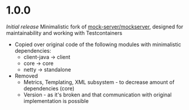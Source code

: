 # 1.0.0
_Initial release_
Minimalistic fork of [mock-server/mockserver](https://github.com/mock-server/mockserver), designed for maintainability and working with Testcontainers
* Copied over original code of the following modules with minimalistic dependencies:
  * client-java -> client
  * core -> core
  * netty -> standalone
* Removed
  * Metrics, Templating, XML subsystem - to decrease amount of dependencies (core)
  * Version - as it's broken and that communication with original implementation is possible
